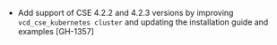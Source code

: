 * Add support of CSE 4.2.2 and 4.2.3 versions by improving `vcd_cse_kubernetes cluster` and updating
  the installation guide and examples [GH-1357]
